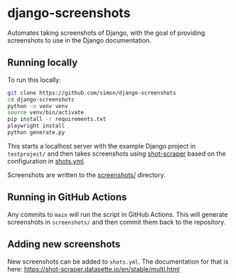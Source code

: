 # django-screenshots

Automates taking screenshots of Django, with the goal of providing screenshots to use in the Django documentation.

## Running locally

To run this locally:

```bash
git clone https://github.com/simon/django-screenshots
cd django-screenshots
python -m venv venv
source venv/bin/activate
pip install -r requirements.txt
playwright install
python generate.py
```

This starts a localhost server with the example Django project in `testproject/` and then takes screenshots using [shot-scraper](https://shot-scraper.datasette.io/) based on the configuration in [shots.yml](https://github.com/simonw/django-screenshots/blob/main/shots.yml).

Screenshots are written to the [screenshots/](https://github.com/simonw/django-screenshots/tree/main/screenshots) directory.

## Running in GitHub Actions

Any commits to `main` will run the script in GitHub Actions. This will generate screenshots in `screenshots/` and then commit them back to the repository.

## Adding new screenshots

New screenshots can be added to `shots.yml`. The documentation for that is here: https://shot-scraper.datasette.io/en/stable/multi.html
